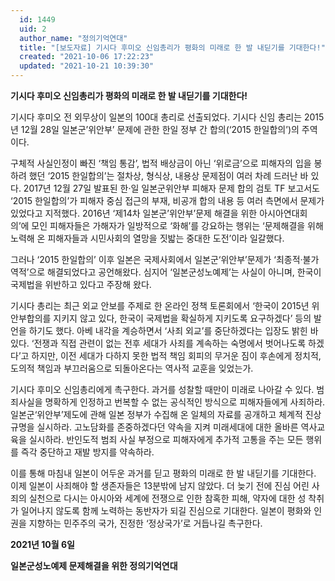 ```yaml
---
  id: 1449
  uid: 2
  author_name: "정의기억연대"
  title: "[보도자료] 기시다 후미오 신임총리가 평화의 미래로 한 발 내딛기를 기대한다!"
  created: "2021-10-06 17:22:23"
  updated: "2021-10-21 10:39:30"
---
```

**기시다 후미오 신임총리가 평화의 미래로 한 발 내딛기를 기대한다!**

기시다 후미오 전 외무상이 일본의 100대 총리로 선출되었다. 기시다 신임 총리는 2015년 12월 28일 일본군’위안부’ 문제에 관한 한일 정부 간 합의(‘2015 한일합의’)의 주역이다. 

구체적 사실인정이 빠진 ‘책임 통감’, 법적 배상금이 아닌 ‘위로금’으로 피해자의 입을 봉하려 했던 ‘2015 한일합의’는 절차상, 형식상, 내용상 문제점이 여러 차례 드러난 바 있다. 2017년 12월 27일 발표된 한·일 일본군위안부 피해자 문제 합의 검토 TF 보고서도 ‘2015 한일합의’가 피해자 중심 접근의 부재, 비공개 합의 내용 등 여러 측면에서 문제가 있었다고 지적했다. 2016년 ‘제14차 일본군’위안부’문제 해결을 위한 아시아연대회의’에 모인 피해자들은 가해자가 일방적으로 ‘화해’를 강요하는 행위는 ‘문제해결을 위해 노력해 온 피해자들과 시민사회의 열망을 짓밟는 중대한 도전’이라 일갈했다.

그러나 ‘2015 한일합의’ 이후 일본은 국제사회에서 일본군‘위안부’문제가 ‘최종적·불가역적’으로 해결되었다고 공언해왔다. 심지어 ‘일본군성노예제’는 사실이 아니며, 한국이 국제법을 위반하고 있다고 주장해 왔다. 

기시다 총리는 최근 외교 안보를 주제로 한 온라인 정책 토론회에서 ‘한국이 2015년 위안부합의를 지키지 않고 있다, 한국이 국제법을 확실하게 지키도록 요구하겠다’ 등의 발언을 하기도 했다. 아베 내각을 계승하면서 ‘사죄 외교’를 중단하겠다는 입장도 밝힌 바 있다. ‘전쟁과 직접 관련이 없는 전후 세대가 사죄를 계속하는 숙명에서 벗어나도록 하겠다’고 하지만, 이전 세대가 다하지 못한 법적 책임 회피의 무거운 짐이 후손에게 정치적, 도의적 책임과 부끄러움으로 되돌아온다는 역사적 교훈을 잊었는가.

기시다 후미오 신임총리에게 촉구한다. 과거를 성찰할 때만이 미래로 나아갈 수 있다. 범죄사실을 명확하게 인정하고 번복할 수 없는 공식적인 방식으로 피해자들에게 사죄하라. 일본군‘위안부’제도에 관해 일본 정부가 수집해 온 일체의 자료를 공개하고 체계적 진상 규명을 실시하라. 고노담화를 존중하겠다던 약속을 지켜 미래세대에 대한 올바른 역사교육을 실시하라. 반인도적 범죄 사실 부정으로 피해자에게 추가적 고통을 주는 모든 행위를 즉각 중단하고 재발 방지를 약속하라. 

이를 통해 마침내 일본이 어두운 과거를 딛고 평화의 미래로 한 발 내딛기를 기대한다. 이제 일본이 사죄해야 할 생존자들은 13분밖에 남지 않았다. 더 늦기 전에 진심 어린 사죄의 실천으로 다시는 아시아와 세계에 전쟁으로 인한 참혹한 피해, 약자에 대한 성 착취가 일어나지 않도록 함께 노력하는 동반자가 되길 진심으로 기대한다. 일본이 평화와 인권을 지향하는 민주주의 국가, 진정한 ‘정상국가’로 거듭나길 촉구한다. 

**2021년 10월 6일**

**일본군성노예제 문제해결을 위한 정의기억연대**